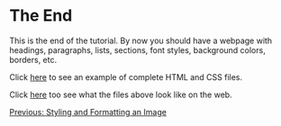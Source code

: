 # The End

This is the end of the tutorial. By now you should have a webpage with headings, paragraphs, lists, sections, font styles, background colors, borders, etc.

Click [here](https://github.com/amcejamorales/amcejamorales.github.io) to see an example of complete HTML and CSS files.

Click [here](https://amcejamorales.github.io/) too see what the files above look like on the web. 

[Previous: Styling and Formatting an Image](css_format_image.md)
